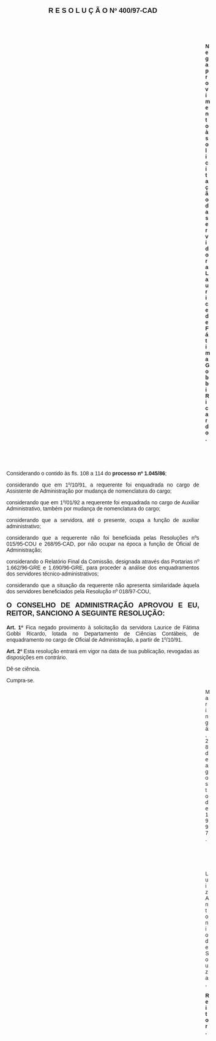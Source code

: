 <BODY>

<B><FONT FACE="Arial" SIZE=4><P ALIGN="CENTER">R E S O L U &Ccedil; &Atilde; O   Nº 400/97-CAD</P>
</B></FONT><FONT FACE="Arial">
<P>&nbsp;</P>
<P>&nbsp;</P><DIR>
<DIR>
<DIR>
<DIR>
<DIR>
<DIR>
<DIR>
<DIR>
<DIR>
<DIR>
<DIR>
<DIR>
<DIR>

<B><P ALIGN="JUSTIFY">Nega provimento &agrave; solicita&ccedil;&atilde;o da servidora Laurice de F&aacute;tima Gobbi Ricardo.</P>
</B>
<P>&nbsp;</P>
<P>&nbsp;</P></DIR>
</DIR>
</DIR>
</DIR>
</DIR>
</DIR>
</DIR>
</DIR>
</DIR>
</DIR>
</DIR>
</DIR>
</DIR>

<P ALIGN="JUSTIFY">&#9;&#9;Considerando o contido &agrave;s fls. 108 a 114 do <B>processo nº 1.045/86</B>;</P>
<P ALIGN="JUSTIFY">&#9;&#9;considerando que em 1º/10/91, a requerente foi enquadrada no cargo de Assistente de Administra&ccedil;&atilde;o por mudan&ccedil;a de nomenclatura do cargo;</P>
<P ALIGN="JUSTIFY">&#9;&#9;considerando que em 1º/01/92 a requerente foi enquadrada no cargo de Auxiliar Administrativo, tamb&eacute;m por mudan&ccedil;a de nomenclatura do cargo;</P>
<P ALIGN="JUSTIFY">&#9;&#9;considerando que a servidora, at&eacute; o presente, ocupa a fun&ccedil;&atilde;o de auxiliar administrativo;</P>
<P ALIGN="JUSTIFY">&#9;&#9;considerando que a requerente n&atilde;o foi beneficiada pelas Resolu&ccedil;&otilde;es nºs 015/95-COU e 268/95-CAD, por n&atilde;o ocupar na &eacute;poca a fun&ccedil;&atilde;o de Oficial de Administra&ccedil;&atilde;o;</P>
<P ALIGN="JUSTIFY">&#9;&#9;considerando o Relat&oacute;rio Final da Comiss&atilde;o, designada atrav&eacute;s das Portarias nº 1.662/96-GRE e 1.690/96-GRE, para proceder a an&aacute;lise dos enquadramentos dos servidores t&eacute;cnico-administrativos;</P>
<P ALIGN="JUSTIFY">&#9;&#9;considerando que a situa&ccedil;&atilde;o da requerente n&atilde;o apresenta similaridade &agrave;quela dos servidores beneficiados pela Resolu&ccedil;&atilde;o nº 018/97-COU,</P>
<P ALIGN="JUSTIFY"></P>
</FONT><B><FONT FACE="Arial" SIZE=4><P ALIGN="JUSTIFY">O CONSELHO DE ADMINISTRA&Ccedil;&Atilde;O APROVOU E EU, REITOR, SANCIONO A SEGUINTE RESOLU&Ccedil;&Atilde;O:</P>
</B></FONT><FONT FACE="Arial"><P ALIGN="JUSTIFY"></P>
<P ALIGN="JUSTIFY">&#9;&#9;<B>Art. 1º </B>Fica negado provimento &agrave; solicita&ccedil;&atilde;o da servidora Laurice de F&aacute;tima Gobbi Ricardo, lotada no Departamento de Ci&ecirc;ncias Cont&aacute;beis, de enquadramento no cargo de Oficial de Administra&ccedil;&atilde;o, a partir de 1º/10/91.</P>
<P ALIGN="JUSTIFY">&#9;&#9;<B>Art. 2º</B> Esta resolu&ccedil;&atilde;o entrar&aacute; em vigor na data de sua publica&ccedil;&atilde;o, revogadas as disposi&ccedil;&otilde;es em contr&aacute;rio.</P>
<P>&#9;&#9;D&ecirc;-se ci&ecirc;ncia.</P>
<P>&#9;&#9;Cumpra-se.</P>
<DIR>
<DIR>
<DIR>
<DIR>
<DIR>
<DIR>
<DIR>
<DIR>
<DIR>
<DIR>
<DIR>
<DIR>
<DIR>

<P>Maring&aacute;, 28 de agosto de 1997.</P>

<P>&nbsp;</P>
<P>&nbsp;</P>
<P>Luiz Antonio de Souza,</P>
<B><P>Reitor.</P></DIR>
</DIR>
</DIR>
</DIR>
</DIR>
</DIR>
</DIR>
</DIR>
</DIR>
</DIR>
</DIR>
</DIR>
</DIR>
</B></FONT></BODY>
